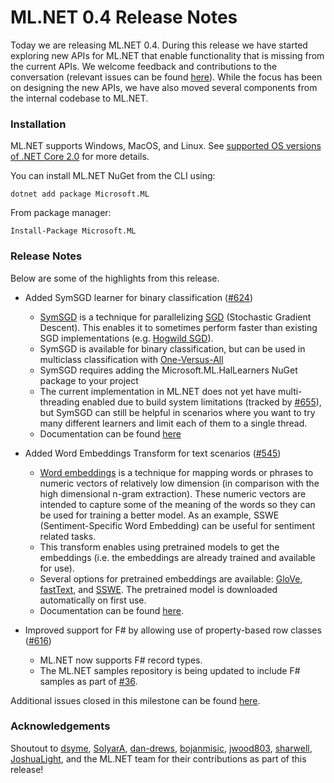 # ML.NET 0.4 Release Notes

Today we are releasing ML.NET 0.4. During this release we have started
exploring new APIs for ML.NET that enable functionality that is missing from
the current APIs. We welcome feedback and contributions to the
conversation (relevant issues can be found [here](https://github.com/dotnet/machinelearning/projects/4)). While the
focus has been on designing the new APIs, we have also moved several
components from the internal codebase to ML.NET.

### Installation

ML.NET supports Windows, MacOS, and Linux. See [supported OS versions of .NET
Core
2.0](https://github.com/dotnet/core/blob/master/release-notes/2.0/2.0-supported-os.md)
for more details.

You can install ML.NET NuGet from the CLI using:
```
dotnet add package Microsoft.ML
```

From package manager:
```
Install-Package Microsoft.ML
```

### Release Notes

Below are some of the highlights from this release.

* Added SymSGD learner for binary classification
  ([#624](https://github.com/dotnet/machinelearning/pull/624))

    * [SymSGD](https://arxiv.org/abs/1705.08030) is a technique for
      parallelizing
      [SGD](https://en.wikipedia.org/wiki/Stochastic_gradient_descent)
      (Stochastic Gradient Descent). This enables it to sometimes perform
      faster than existing SGD implementations (e.g. [Hogwild
      SGD](https://docs.microsoft.com/en-us/dotnet/api/microsoft.ml.trainers.stochasticgradientdescentbinaryclassifier?view=ml-dotnet)).
    * SymSGD is available for binary classification, but can be used in
      multiclass classification with
      [One-Versus-All](https://docs.microsoft.com/en-us/dotnet/api/microsoft.ml.models.oneversusall?view=ml-dotnet)
    * SymSGD requires adding the Microsoft.ML.HalLearners NuGet package to your project
    * The current implementation in ML.NET does not yet have multi-threading
      enabled due to build system limitations (tracked by
      [#655](https://github.com/dotnet/machinelearning/issues/655)), but
      SymSGD can still be helpful in scenarios where you want to try many
      different learners and limit each of them to a single thread. 
    * Documentation can be found
      [here](https://docs.microsoft.com/en-us/dotnet/api/microsoft.ml.trainers.symsgdbinaryclassifier?view=ml-dotnet)

* Added Word Embeddings Transform for text scenarios
  ([#545](https://github.com/dotnet/machinelearning/pull/545))

    * [Word embeddings](https://en.wikipedia.org/wiki/Word_embedding) is a
      technique for mapping words or phrases to numeric vectors of relatively low
      dimension (in comparison with the high dimensional n-gram extraction).
      These numeric vectors are intended to capture some of the meaning of the
      words so they can be used for training a better model. As an example,
      SSWE (Sentiment-Specific Word Embedding) can be useful for sentiment
      related tasks.
    * This transform enables using pretrained models to get the embeddings
      (i.e. the embeddings are already trained and available for use).
    * Several options for pretrained embeddings are available:
      [GloVe](https://nlp.stanford.edu/projects/glove/),
      [fastText](https://en.wikipedia.org/wiki/FastText), and
      [SSWE](https://anthology.aclweb.org/P/P14/P14-1146.pdf). The pretrained model is downloaded automatically on first use.
    * Documentation can be found
      [here](https://docs.microsoft.com/en-us/dotnet/api/microsoft.ml.transforms.wordembeddings?view=ml-dotnet).
    
* Improved support for F# by allowing use of property-based row classes ([#616](https://github.com/dotnet/machinelearning/pull/616))
    
    * ML.NET now supports F# record types.
    * The ML.NET samples repository is being updated to include F# samples as part of [#36](https://github.com/dotnet/machinelearning-samples/pull/36).

Additional issues closed in this milestone can be found
[here](https://github.com/dotnet/machinelearning/milestone/3?closed=1).

### Acknowledgements

Shoutout to [dsyme](https://github.com/dsyme),
[SolyarA](https://github.com/SolyarA),
[dan-drews](https://github.com/dan-drews),
[bojanmisic](https://github.com/bojanmisic),
[jwood803](https://github.com/jwood803),
[sharwell](https://github.com/sharwell),
[JoshuaLight](https://github.com/JoshuaLight), and the ML.NET team for their
contributions as part of this release! 
